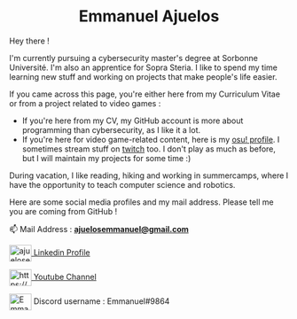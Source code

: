 <h1 align="center">Emmanuel Ajuelos</h1>


Hey there !

I'm currently pursuing a cybersecurity master's degree at Sorbonne Université. I'm also an apprentice for Sopra Steria. I like to spend my time learning new stuff and working on projects that make people's life easier.

If you came across this page, you're either here from my Curriculum Vitae or from a project related to video games :
+ If you're here from my CV, my GitHub account is more about programming than cybersecurity, as I like it a lot.
+ If you're here for video game-related content, here is my [osu! profile](https://osu.ppy.sh/users/10671830). I sometimes stream stuff on [twitch](https://www.twitch.tv/emmanuel_osu) too. I don't play as much as before, but I will maintain my projects for some time :)

During vacation, I like reading, hiking and working in summercamps, where I have the opportunity to teach computer science and robotics.

Here are some social media profiles and my mail address. Please tell me you are coming from GitHub !


📫 Mail Address : **ajuelosemmanuel@gmail.com**

<p align="left">
<a href="https://linkedin.com/in/ajuelosemmanuel" target="blank"><img align="center" src="https://cdn.jsdelivr.net/npm/simple-icons@3.0.1/icons/linkedin.svg" alt="ajuelosemmanuel" height="30" width="40" /> Linkedin Profile </a>

<a href="https://www.youtube.com/channel/UCVevb2P-CmSzbWrJUz8Z7PA" target="blank"><img align="center" src="https://cdn.jsdelivr.net/npm/simple-icons@3.0.1/icons/youtube.svg" alt="https://www.youtube.com/channel/ucvevb2p-cmszbwrjuz8z7pa" height="30" width="40" /> Youtube Channel</a>
  
 <img align="center" src="https://cdn.jsdelivr.net/npm/simple-icons@3.0.1/icons/discord.svg" alt="Emmanuel#9864" height="30" width="40" /> Discord username : Emmanuel#9864 </a>
</p>

